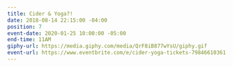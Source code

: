 ```yaml
---
title: Cider & Yoga?!
date: 2018-08-14 22:15:00 -04:00
position: 7
event-date: 2020-01-25 10:00:00 -05:00
end-time: 11AM
giphy-url: https://media.giphy.com/media/QrF8iB877wYsU/giphy.gif
event-url: https://www.eventbrite.com/e/cider-yoga-tickets-79846610361
---
```


